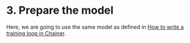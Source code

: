 # 3. Prepare the model

Here, we are going to use the same model as defined in [How to write a training loop in Chainer](1_training_loop_in_chainer.ipynb).
